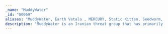 ```yaml
---
_name: "MuddyWater"
_id: "G0069"
aliases: "MuddyWater, Earth Vetala , MERCURY, Static Kitten, Seedworm, TEMP.Zagros"
description: "MuddyWater is an Iranian threat group that has primarily targeted Middle Eastern nations, and has also targeted European and North American nations. The group's victims are mainly in the telecommunications, government (IT services), and oil sectors. Activity from this group was previously linked to FIN7, but the group is believed to be a distinct group possibly motivated by espionage."
---
```

